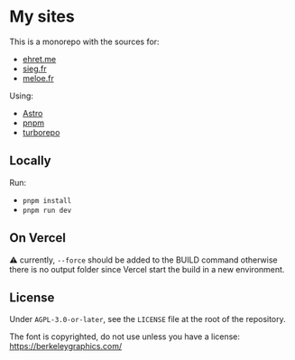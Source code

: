 # My sites

This is a monorepo with the sources for:

- [ehret.me](https://ehret.me)
- [sieg.fr](https://sieg.fr/ied)
- [meloe.fr](https://meloe.fr)

Using:

- [Astro](https://astro.build/)
- [pnpm](https://pnpm.io/)
- [turborepo](https://turborepo.org/)

## Locally

Run:

- `pnpm install`
- `pnpm run dev`

## On Vercel

⚠️ currently, `--force` should be added to the BUILD command otherwise there is no output folder since Vercel start the build in a new environment.

## License

Under `AGPL-3.0-or-later`, see the `LICENSE` file at the root of the repository.

The font is copyrighted, do not use unless you have a license: https://berkeleygraphics.com/
